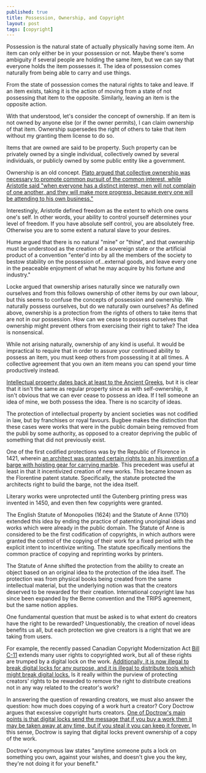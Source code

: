```yaml
---
published: true
title: Possession, Ownership, and Copyright
layout: post
tags: [copyright]
---
```

Possession is the natural state of actually physically having some item. An item can only either be in your possession or not. Maybe there's some ambiguity if several people are holding the same item, but we can say that everyone holds the item possesses it. The idea of possession comes naturally from being able to carry and use things.

From the state of possession comes the natural rights to take and leave. If an item exists, taking it is the action of moving from a state of not possessing that item to the opposite. Similarly, leaving an item is the opposite action.

With that understood, let's consider the concept of ownership. If an item is not owned by anyone else (or if the owner permits), I can claim ownership of that item. Ownership supersedes the right of others to take that item without my granting them license to do so.

Items that are owned are said to be property. Such property can be privately owned by a single individual, collectively owned by several individuals, or publicly owned by some public entity like a government.

Ownership is an old concept. [Plato argued that collective ownership was necessary to promote common pursuit of the common interest, while Aristotle said "when everyone has a distinct interest, men will not complain of one another, and they will make more progress, because every one will be attending to his own business."](http://plato.stanford.edu/entries/property/)

Interestingly, Aristotle defined freedom as the extent to which one owns one's self. In other words, your ability to control yourself determines your level of freedom. If you have absolute self control, you are absolutely free. Otherwise you are to some extent a natural slave to your desires.

Hume argued that there is no natural "mine" or "thine", and that ownership must be understood as the creation of a sovereign state or the artificial product of a convention "enter'd into by all the members of the society to bestow stability on the possession of…external goods, and leave every one in the peaceable enjoyment of what he may acquire by his fortune and industry."

Locke argued that ownership arises naturally since we naturally own ourselves and from this follows ownership of other items by our own labour, but this seems to confuse the concepts of possession and ownership. We naturally possess ourselves, but do we naturally own ourselves? As defined above, ownership is a protection from the rights of others to take items that are not in our possession. How can we cease to possess ourselves that ownership might prevent others from exercising their right to take? The idea is nonsensical.

While not arising naturally, ownership of any kind is useful. It would be impractical to require that in order to assure your continued ability to possess an item, you must keep others from possessing it at all times. A collective agreement that you own an item means you can spend your time productively instead.

[Intellectual property dates back at least to the Ancient Greeks](http://plato.stanford.edu/entries/intellectual-property/), but it is clear that it isn't the same as regular property since as with self-ownership, it isn't obvious that we can ever cease to possess an idea. If I tell someone an idea of mine, we both possess the idea. There is no scarcity of ideas.

The protection of intellectual property by ancient societies was not codified in law, but by franchises or royal favours. Bugbee makes the distinction that these cases were works that were in the public domain being removed from the publi by some authority, as opposed to a creator depriving the public of something that did not previously exist.

One of the first codified protections was by the Republic of Florence in 1421, wherein [an architect was granted certain rights to an his invention of a barge with hoisting gear for carrying marble](http://en.wikipedia.org/wiki/History_of_patent_law#Italy). This precedent was useful at least in that it incentivized creation of new works. This became known as the Florentine patent statute. Specifically, the statute protected the architects right to build the barge, not the idea itself.

Literary works were unprotected until the Gutenberg printing press was invented in 1450, and even then few copyrights were granted.

The English Statute of Monopolies (1624) and the Statute of Anne (1710) extended this idea by ending the practice of patenting unoriginal ideas and works which were already in the public domain. The Statute of Anne is considered to be the first codification of copyrights, in which authors were granted the control of the copying of their work for a fixed period with the explicit intent to incentivize writing. The statute specifically mentions the common practice of copying and reprinting works by printers.

The Statute of Anne shifted the protection from the ability to create an object based on an original idea to the protection of the idea itself. The protection was from physical books being created from the same intellectual material, but the underlying notion was that the creators deserved to be rewarded for their creation. International copyright law has since been expanded by the Berne convention and the TRIPS agreement, but the same notion applies.

One fundamental question that must be asked is to what extent do creators have the right to be rewarded? Unquestionably, the creation of novel ideas benefits us all, but each protection we give creators is a right that we are taking from users.

For example, the recently passed Canadian Copyright Modernization Act [Bill C-11](http://www.parl.gc.ca/HousePublications/Publication.aspx?Language=E&Mode=1&DocId=5697419&File=4) extends many user rights to copyrighted work, but all of these rights are trumped by a digital lock on the work. [Additionally, it is now illegal to break digital locks for any purpose, and it is illegal to distribute tools which might break digital locks.](http://www.mondaq.com/canada/x/186120/Copyright/Canadas+Copyright+Modernization+Act+Receives+Royal+Assent) Is it really within the purview of protecting creators' rights to be rewarded to remove the right to distribute creations not in any way related to the creator's work?

In answering the question of rewarding creators, we must also answer the question: how much does copying of a work hurt a creator? Cory Doctrow argues that excessive copyright hurts creators. [One of Doctrow's main points is that digital locks send the message that if you buy a work then it may be taken away at any time, but if you steal it you can keep it forever.](https://www.eff.org/deeplinks/2009/04/doctorows-law) In this sense, Doctrow is saying that digital locks prevent ownership of a copy of the work.

Doctrow's eponymous law states "anytime someone puts a lock on something you own, against your wishes, and doesn't give you the key, they're not doing it for your benefit."